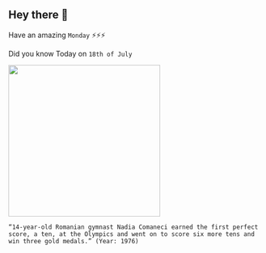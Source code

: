 ## Hey there 👋
Have an amazing `Monday` ⚡⚡⚡

Did you know Today on `18th of July`
 
 [<img src="https://upload.wikimedia.org/wikipedia/commons/8/8a/Nadia_Com%C4%83neci_2016_stamp_of_Romania.jpg" width="300" />](https://en.wikipedia.org/wiki/Nadia_Com%C4%83neci) 
 ```
“14-year-old Romanian gymnast Nadia Comaneci earned the first perfect score, a ten, at the Olympics and went on to score six more tens and win three gold medals.” (Year: 1976)
```
